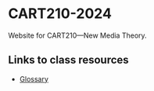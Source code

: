 # CART210-2024
Website for CART210—New Media Theory.

## Links to class resources
- [Glossary](/glossary.md)
